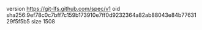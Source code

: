version https://git-lfs.github.com/spec/v1
oid sha256:9ef78c0c7bff7c159b173910e7ff0d9232364a82ab88043e84b7763129f5f5b5
size 1508
